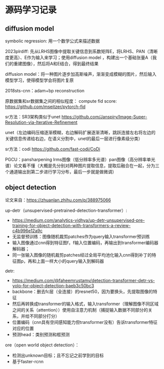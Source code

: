 # 源码学习记录

## diffusion model
symbolic regression: 用一个数学公式来描述数据

2023plrdiff: 先从LRHS图像中提取关键信息到系数矩阵E，将LRHS、PAN（清晰度更高）、E作为输入来学习；使用diffusion model ，构建出一个基础张量A（我们的重建图像），然后将A和E结合，得到最终结果

diffusion model：将一种图片逐步加高斯噪声，渐渐变成模糊的图片，然后输入模型学习，使得模型学会将图片复原

2018sts-cnn：adam+bp reconstruction

原数据集和sr数据集之间的相似程度：
compute fid score: 
https://github.com/mseitzer/pytorch-fid

sr方法：SR3架构类似于unet
https://github.com/Janspiry/Image-Super-Resolution-via-Iterative-Refinement

unet（左边编码压缩逐渐模糊，右边解码扩展逐渐清晰，跳跃连接左右将左边的关键信息传递给右边，在语义分割中，unet的最后一层进行像素级分类）

sr方法：codi
https://github.com/fast-codi/CoDi

PGCU：pansharpening
lrms图像（低分辨率多光谱）pan图像（高分辨率单光谱）论文看不懂（大概是先分别对两种图片提取信息，提取后融合在一起，分为三个通道输出到第二步进行学习分布，最后一步就是做微调）

## object detection
论文来自：https://zhuanlan.zhihu.com/p/388975066

up-detr（unsupervised-pretrained-detection-transformer）:
+ https://medium.com/analytics-vidhya/up-detr-unsupervised-pre-training-for-object-detection-with-transformers-a-review-c4b996e12a9c
+ 无监督预训练：图像随机裁剪patches作为query输入transformer预训练
+ 输入图像通过cnn得到特征图f，f输入位置编码，再输出到transformer编码器解码器；
+ 同一张输入图像的随机裁剪patches经过全局平均池化输入cnn得到补丁的特征图p，再和上面一样大小的query输入到解码器

detr: 
+ https://medium.com/@faheemrustamy/detection-transformer-detr-vs-yolo-for-object-detection-baeb3c50bc3
+ backbone：删去fc层（全连接）的resnet50，因为要换头，先提取图像的特征
+ 然后再转换成transformer的输入格式，输入transformer（理解图像不同区域之间的关系（attention））使用自注意力机制（捕捉输入数据不同部分的关系，并给不同部分打分）
+ 位置编码（cnn具有空间感知能力但transformer没有）告诉transformer特征对应的位置
+ 预测head：类别预测和框预测

ore（open world object detection）：
+ 检测出unknown目标；且不忘记之前学到的目标
+ 基于faster-rcnn








